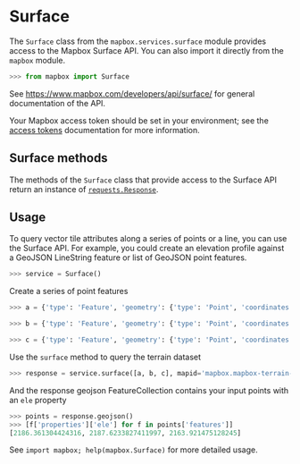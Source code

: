 # Surface

The `Surface` class from the `mapbox.services.surface` module provides
access to the Mapbox Surface API. You can also import it directly from the
`mapbox` module.

```python
>>> from mapbox import Surface

```

See https://www.mapbox.com/developers/api/surface/ for general documentation
of the API.

Your Mapbox access token should be set in your environment; see the [access tokens](access_tokens.md) documentation for more information.

## Surface methods

The methods of the `Surface` class that provide access to the Surface API
return an instance of
[`requests.Response`](http://docs.python-requests.org/en/latest/api/#requests.Response).

## Usage

To query vector tile attributes along a series of points or a line, you can use the Surface API.
For example, you could create an elevation profile against a GeoJSON LineString feature or
list of GeoJSON point features.


```python
>>> service = Surface()

```

Create a series of point features

```python
>>> a = {'type': 'Feature', 'geometry': {'type': 'Point', 'coordinates': [-112.084004, 36.053220]}, 'properties': {} }

>>> b = {'type': 'Feature', 'geometry': {'type': 'Point', 'coordinates': [-112.083914, 36.053573]}, 'properties': {} }

>>> c = {'type': 'Feature', 'geometry': {'type': 'Point', 'coordinates': [-112.083965, 36.053845]}, 'properties': {} }

```

Use the `surface` method to query the terrain dataset

```python
>>> response = service.surface([a, b, c], mapid='mapbox.mapbox-terrain-v1', layer='contour', fields=['ele'])

```

And the response geojson FeatureCollection contains your input points with an `ele` property
```python
>>> points = response.geojson()
>>> [f['properties']['ele'] for f in points['features']]
[2186.361304424316, 2187.6233827411997, 2163.921475128245]

```

See ``import mapbox; help(mapbox.Surface)`` for more detailed usage.

